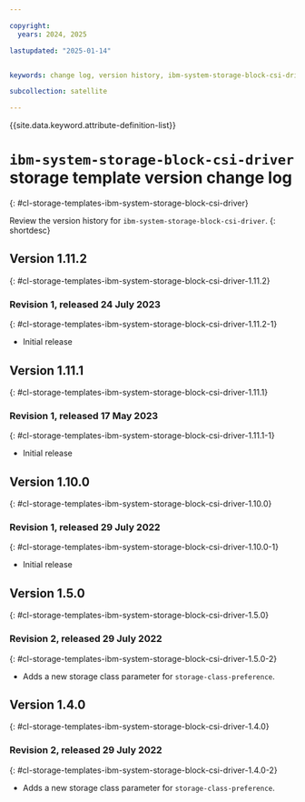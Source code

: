 ```yaml
---

copyright:
  years: 2024, 2025

lastupdated: "2025-01-14"


keywords: change log, version history, ibm-system-storage-block-csi-driver

subcollection: satellite

---
```


{{site.data.keyword.attribute-definition-list}}

<!-- The content in this topic is auto-generated except for reuse-snippets indicated with {[ ]}. -->


# `ibm-system-storage-block-csi-driver` storage template version change log
{: #cl-storage-templates-ibm-system-storage-block-csi-driver}

Review the version history for `ibm-system-storage-block-csi-driver`.
{: shortdesc}



## Version 1.11.2
{: #cl-storage-templates-ibm-system-storage-block-csi-driver-1.11.2}


### Revision 1, released 24 July 2023
{: #cl-storage-templates-ibm-system-storage-block-csi-driver-1.11.2-1}

- Initial release



## Version 1.11.1
{: #cl-storage-templates-ibm-system-storage-block-csi-driver-1.11.1}


### Revision 1, released 17 May 2023
{: #cl-storage-templates-ibm-system-storage-block-csi-driver-1.11.1-1}

- Initial release



## Version 1.10.0
{: #cl-storage-templates-ibm-system-storage-block-csi-driver-1.10.0}


### Revision 1, released 29 July 2022
{: #cl-storage-templates-ibm-system-storage-block-csi-driver-1.10.0-1}

- Initial release



## Version 1.5.0
{: #cl-storage-templates-ibm-system-storage-block-csi-driver-1.5.0}


### Revision 2, released 29 July 2022
{: #cl-storage-templates-ibm-system-storage-block-csi-driver-1.5.0-2}

- Adds a new storage class parameter for `storage-class-preference`.



## Version 1.4.0
{: #cl-storage-templates-ibm-system-storage-block-csi-driver-1.4.0}


### Revision 2, released 29 July 2022
{: #cl-storage-templates-ibm-system-storage-block-csi-driver-1.4.0-2}

- Adds a new storage class parameter for `storage-class-preference`.
